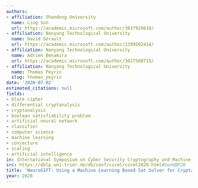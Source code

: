 ```yaml
---
authors:
- affiliation: Shandong University
  name: Ling Sun
  url: https://academic.microsoft.com/author/3037929634/
- affiliation: Nanyang Technological University
  name: David Gerault
  url: https://academic.microsoft.com/author/2399502414/
- affiliation: Nanyang Technological University
  name: Adrien Benamira
  url: https://academic.microsoft.com/author/3037500715/
- affiliation: Nanyang Technological University
  name: Thomas Peyrin
  slug: thomas_peyrin
date: '2020-07-02'
estimated_citations: null
fields:
- block cipher
- differential cryptanalysis
- cryptanalysis
- boolean satisfiability problem
- artificial neural network
- classifier
- computer science
- machine learning
- conjecture
- scaling
- artificial intelligence
in: International Symposium on Cyber Security Cryptography and Machine Learning
src: https://dblp.uni-trier.de/db/conf/cscml/cscml2020.html#SunGBP20
title: 'NeuroGIFT: Using a Machine Learning Based Sat Solver for Cryptanalysis'
year: 2020
---
```


